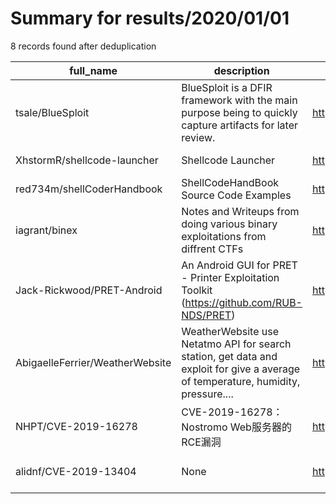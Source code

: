 
# Summary for results/2020/01/01
    
8 records found after deduplication

| full_name | description | html_url | matched_list | matched_count | pushed_at | size | stargazers_count | language | forks_count | vul_ids |
|---------------------------------|------------------------------------------------------------------------------------------------------------------------------------|----------------------------------------------------|------------------|-----------------|---------------------------|--------|--------------------|------------|---------------|--------------------|
| tsale/BlueSploit | BlueSploit is a DFIR framework with the main purpose being to quickly capture artifacts for later review. | https://github.com/tsale/BlueSploit | ['sploit'] | 1 | 2020-01-01 01:32:42+00:00 | 64063 | 17 | Python | 6 | [] |
| XhstormR/shellcode-launcher | Shellcode Launcher | https://github.com/XhstormR/shellcode-launcher | ['shellcode'] | 1 | 2020-01-01 09:45:22+00:00 | 38 | 0 | C | 0 | [] |
| red734m/shellCoderHandbook | ShellCodeHandBook Source Code Examples | https://github.com/red734m/shellCoderHandbook | ['shellcode'] | 1 | 2020-01-01 20:31:38+00:00 | 154 | 0 | C | 0 | [] |
| iagrant/binex | Notes and Writeups from doing various binary exploitations from diffrent CTFs | https://github.com/iagrant/binex | ['exploit'] | 1 | 2020-01-01 06:53:11+00:00 | 2878 | 0 | Python | 0 | [] |
| Jack-Rickwood/PRET-Android | An Android GUI for PRET - Printer Exploitation Toolkit (https://github.com/RUB-NDS/PRET) | https://github.com/Jack-Rickwood/PRET-Android | ['exploit'] | 1 | 2020-01-01 10:49:34+00:00 | 142 | 3 | Kotlin | 0 | [] |
| AbigaelleFerrier/WeatherWebsite | WeatherWebsite use Netatmo API for search station, get data and exploit for give a average of temperature, humidity, pressure.... | https://github.com/AbigaelleFerrier/WeatherWebsite | ['exploit'] | 1 | 2020-01-01 12:59:58+00:00 | 21 | 0 | JavaScript | 0 | [] |
| NHPT/CVE-2019-16278 | CVE-2019-16278：Nostromo Web服务器的RCE漏洞 | https://github.com/NHPT/CVE-2019-16278 | ['cve-2', 'rce'] | 2 | 2020-01-01 13:36:22+00:00 | 1 | 0 | Python | 1 | ['CVE-2019-16278'] |
| alidnf/CVE-2019-13404 | None | https://github.com/alidnf/CVE-2019-13404 | ['cve-2'] | 1 | 2020-01-01 14:09:33+00:00 | 3 | 1 | C | 0 | ['CVE-2019-13404'] |
